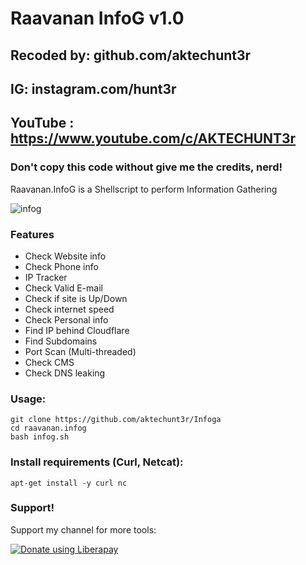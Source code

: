 # Raavanan InfoG v1.0
## Recoded by: github.com/aktechunt3r
## IG: instagram.com/hunt3r
## YouTube : https://www.youtube.com/c/AKTECHUNT3r
### Don't copy this code without give me the credits, nerd! 

Raavanan.InfoG is a Shellscript to perform Information Gathering 

![infog](https://user-images.githubusercontent.com/56509491/67071853-3738aa80-f1a1-11e9-9234-8b313d930d08.JPG)

### Features

- Check Website info
- Check Phone info
- IP Tracker
- Check Valid E-mail
- Check if site is Up/Down
- Check internet speed
- Check Personal info
- Find IP behind Cloudflare
- Find Subdomains
- Port Scan (Multi-threaded)
- Check CMS
- Check DNS leaking


### Usage:
```
git clone https://github.com/aktechunt3r/Infoga
cd raavanan.infog
bash infog.sh
```

### Install requirements (Curl, Netcat):

```
apt-get install -y curl nc
```

### Support!
Support my channel for more tools:

<noscript><a href="https://liberapay.com/thelinuxchoice/donate"><img alt="Donate using Liberapay" src="https://liberapay.com/assets/widgets/donate.svg"></a></noscript>
